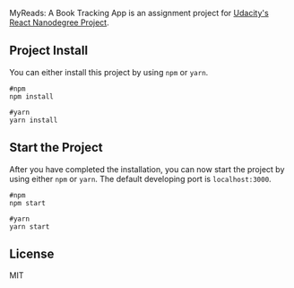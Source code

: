 MyReads: A Book Tracking App is an assignment project for [Udacity's React Nanodegree Project](https://www.udacity.com/course/react-nanodegree--nd019).

## Project Install
You can either install this project by using `npm` or `yarn`.
```
#npm 
npm install
```
```
#yarn
yarn install
```

## Start the Project
After you have completed the installation, you can now start the project by using either `npm` or `yarn`. The default developing port is `localhost:3000`.
```
#npm
npm start
```
```
#yarn
yarn start
```

## License
MIT
